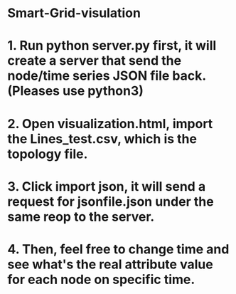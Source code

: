 # Smart-Grid-visulation
# 1. Run python server.py first, it will create a server that send the node/time series JSON file back.(Pleases use python3)
# 2. Open visualization.html, import the Lines_test.csv, which is the topology file.
# 3. Click import json, it will send a request for jsonfile.json under the same reop to the server.
# 4. Then, feel free to change time and see what's the real attribute value for each node on specific time.

